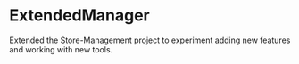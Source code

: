 # ExtendedManager
Extended the Store-Management project to experiment adding new features and working with new tools.
